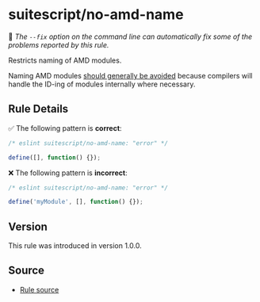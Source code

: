 # suitescript/no-amd-name

:wrench: _The `--fix` option on the command line can automatically fix some of the problems reported by this rule._

Restricts naming of AMD modules.

Naming AMD modules [should generally be avoided](https://requirejs.org/docs/whyamd.html#namedmodules) because compilers will handle the ID-ing of modules internally where necessary.

## Rule Details

:white_check_mark: The following pattern is **correct**:

```js
/* eslint suitescript/no-amd-name: "error" */

define([], function() {});
```

:x: The following pattern is **incorrect**:

```js
/* eslint suitescript/no-amd-name: "error" */

define('myModule', [], function() {});
```

## Version

This rule was introduced in version 1.0.0.

## Source

- [Rule source](../../lib/rules/no-amd-name.js)